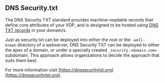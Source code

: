 ## DNS Security.txt
   

The DNS Security TXT standard provides machine-readable records that define core attributes of your VDP, and is designed to be hosted using [DNS TXT records](https://en.wikipedia.org/wiki/TXT_record) in your domain/s.

Just as security.txt can be deployed into either the root or the `.well-known` directory of a webserver, DNS Security TXT can be deployed to either the apex of a domain, or under a specially created `_security.<domain.com>` subdomain. This approach allows organizations to decide the approach that suits them best.

For more information visit [https://dnssecuritytxt.org](https://dnssecuritytxt.org). 